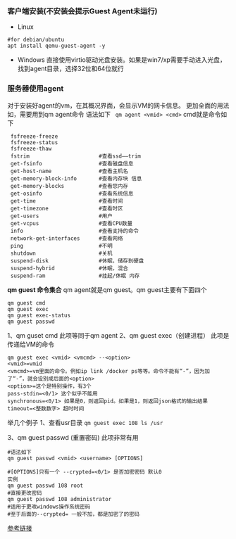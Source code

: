 ### 客户端安装(不安装会提示Guest Agent未运行)

- Linux
```
#for debian/ubuntu
apt install qemu-guest-agent -y
```
- Windows
直接使用virtio驱动光盘安装。如果是win7/xp需要手动进入光盘，找到agent目录，选择32位和64位就行

### 服务器使用agent
对于安装好agent的vm，在其概况界面，会显示VM的网卡信息。
更加全面的用法如，需要用到qm agent命令 语法如下
` qm agent <vmid> <cmd>`
cmd就是命令如下
```
 fsfreeze-freeze 
 fsfreeze-status
 fsfreeze-thaw
 fstrim                      #查看ssd——trim
 get-fsinfo                  #查看磁盘信息
 get-host-name               #查看主机名
 get-memory-block-info       #查看内存块 信息
 get-memory-blocks           #查看您内存
 get-osinfo                  #查看系统信息
 get-time                    #查看时间
 get-timezone                #查看时区
 get-users                   #用户
 get-vcpus                   #查看CPU数量
 info                        #查看支持的命令
 network-get-interfaces      #查看网络
 ping                        #不明    
 shutdown                    #关机
 suspend-disk                #休眠，储存到硬盘
 suspend-hybrid              #休眠，混合
 suspend-ram                 #挂起/休眠 内存
```
**qm guest 命令集合**
qm agent就是qm guest。qm guest主要有下面四个
```
qm guest cmd
qm guest exec
qm guest exec-status
qm guest passwd
```
1、qm guset cmd
此项等同于qm agent
2、qm guest exec（创建进程）
此项是传递给VM的命令
```
qm guest exec <vmid> <vmcmd> --<option>
<vmid>=vmid
<vmcmd>=vm里面的命令。例如ip link /docker ps等等。命令不能有“-”，因为加了“-”，就会设别成后面的<option>
<option>=这个是特别操作，有3个
pass-stdin=<0/1> 这个似乎不能用
synchronous=<0/1> 如果是0，则返回pid。如果是1，则返回json格式的输出结果
timeout=<整数数字> 超时时间
```
举几个例子
1、查看usr目录
`qm guest exec 108 ls /usr `

3、qm guest passwd  (重置密码)
此项非常有用
```
#语法如下
qm guest passwd <vmid> <username> [OPTIONS]

#[OPTIONS]只有一个 --crypted=<0/1> 是否加密密码 默认0
实例
qm guest passwd 108 root 
#直接更改密码
qm guest passwd 108 administrator
#适用于更改windows操作系统密码
#至于后面的--crypted= 一般不加，都是加密了的密码
```
[参考链接](https://foxi.buduanwang.vip/virtualization/pve/530.html/)